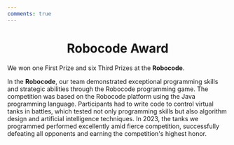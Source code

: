 ```yaml
---
comments: true
---
```


# <center>Robocode Award</center>  

We won one First Prize and six Third Prizes at the **Robocode**.

In the **Robocode**, our team demonstrated exceptional programming skills and strategic abilities through the Robocode programming game. The competition was based on the Robocode platform using the Java programming language. Participants had to write code to control virtual tanks in battles, which tested not only programming skills but also algorithm design and artificial intelligence techniques. In 2023, the tanks we programmed performed excellently amid fierce competition, successfully defeating all opponents and earning the competition's highest honor.